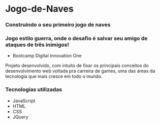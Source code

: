 # Jogo-de-Naves
### Construindo o seu primeiro jogo de naves

### Jogo estilo guerra, onde o desafio é salvar seu amigo de ataques de três inimigos!
- Bootcamp Digital Innovation One

Projeto desenvolvido, com intuito de fixar os principais conceitos do desenvolvimento web voltada pra carreira de games, uma das áreas da tecnologia que mais cresce em todo o mundo.

### Tecnologias utilizadas
- JavaScript
- HTML
- CSS
- JQuery
